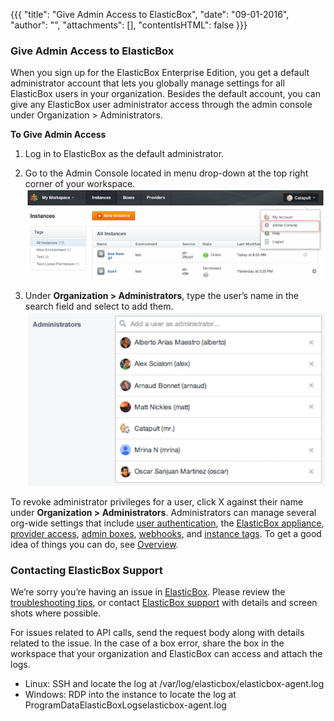 {{{
"title": "Give Admin Access to ElasticBox",
"date": "09-01-2016",
"author": "",
"attachments": [],
"contentIsHTML": false
}}}

### Give Admin Access to ElasticBox
When you sign up for the ElasticBox Enterprise Edition, you get a default administrator account that lets you globally manage settings for all ElasticBox users in your organization. Besides the default account, you can give any ElasticBox user administrator access through the admin console under Organization > Administrators.

**To Give Admin Access**
1. Log in to ElasticBox as the default administrator.
2. Go to the Admin Console located in menu drop-down at the top right corner of your workspace.
   ![admin-access1.png](../images/ElasticBox/admin-access1.png)

3. Under **Organization > Administrators**, type the user’s name in the search field and select to add them.
   ![admin-access2.png](../images/ElasticBox/admin-access2.png)

To revoke administrator privileges for a user, click X against their name under **Organization > Administrators**.
Administrators can manage several org-wide settings that include [user authentication](../ElasticBox/user-authentication.md), the [ElasticBox appliance](../ElasticBox/appliance-overview.md), [provider access](../ElasticBox/provider-access.md), [admin boxes](../ElasticBox/deploymentpolicy-box.md), [webhooks](../ElasticBox/webhooks.md), and [instance tags](../ElasticBox/resource-tags.md). To get a good idea of things you can do, see [Overview](../ElasticBox/admin-overview.md).

### Contacting ElasticBox Support
We’re sorry you’re having an issue in [ElasticBox](//www.ctl.io/elasticbox/). Please review the [troubleshooting tips](./troubleshooting-tips.md), or contact [ElasticBox support](mailto:support@elasticbox.com) with details and screen shots where possible.

For issues related to API calls, send the request body along with details related to the issue. In the case of a box error, share the box in the workspace that your organization and ElasticBox can access and attach the logs.
* Linux: SSH and locate the log at /var/log/elasticbox/elasticbox-agent.log
* Windows: RDP into the instance to locate the log at ProgramDataElasticBoxLogselasticbox-agent.log
